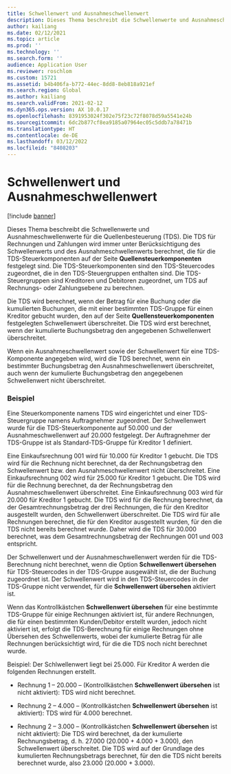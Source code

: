 ```yaml
---
title: Schwellenwert und Ausnahmeschwellenwert
description: Dieses Thema beschreibt die Schwellenwerte und Ausnahmeschwellenwerte für die Quellenbesteuerung (TDS).
author: kailiang
ms.date: 02/12/2021
ms.topic: article
ms.prod: ''
ms.technology: ''
ms.search.form: ''
audience: Application User
ms.reviewer: roschlom
ms.custom: 15721
ms.assetid: b4b406fa-b772-44ec-8dd8-8eb818a921ef
ms.search.region: Global
ms.author: kailiang
ms.search.validFrom: 2021-02-12
ms.dyn365.ops.version: AX 10.0.17
ms.openlocfilehash: 8391953024f302e75f23c72f8078d59a5541e24b
ms.sourcegitcommit: 6dc2b877cf8ea9185a07964ec05c5ddb7a78471b
ms.translationtype: HT
ms.contentlocale: de-DE
ms.lasthandoff: 03/12/2022
ms.locfileid: "8408203"
---
```

# <a name="threshold-limit-and-exception-threshold-limit"></a>Schwellenwert und Ausnahmeschwellenwert

[!include [banner](../includes/banner.md)]

Dieses Thema beschreibt die Schwellenwerte und Ausnahmeschwellenwerte für die Quellenbesteuerung (TDS). Die TDS für Rechnungen und Zahlungen wird immer unter Berücksichtigung des Schwellenwerts und des Ausnahmeschwellenwerts berechnet, die für die TDS-Steuerkomponenten auf der Seite **Quellensteuerkomponenten** festgelegt sind. Die TDS-Steuerkomponenten sind den TDS-Steuercodes zugeordnet, die in den TDS-Steuergruppen enthalten sind. Die TDS-Steuergruppen sind Kreditoren und Debitoren zugeordnet, um TDS auf Rechnungs- oder Zahlungsebene zu berechnen.

Die TDS wird berechnet, wenn der Betrag für eine Buchung oder die kumulierten Buchungen, die mit einer bestimmten TDS-Gruppe für einen Kreditor gebucht wurden, den auf der Seite **Quellensteuerkomponenten** festgelegten Schwellenwert überschreitet. Die TDS wird erst berechnet, wenn der kumulierte Buchungsbetrag den angegebenen Schwellenwert überschreitet.

Wenn ein Ausnahmeschwellenwert sowie der Schwellenwert für eine TDS-Komponente angegeben wird, wird die TDS berechnet, wenn ein bestimmter Buchungsbetrag den Ausnahmeschwellenwert überschreitet, auch wenn der kumulierte Buchungsbetrag den angegebenen Schwellenwert nicht überschreitet.

### <a name="example"></a>Beispiel
Eine Steuerkomponente namens TDS wird eingerichtet und einer TDS-Steuergruppe namens Auftragnehmer zugeordnet. Der Schwellenwert wurde für die TDS-Steuerkomponente auf 50.000 und der Ausnahmeschwellenwert auf 20.000 festgelegt. Der Auftragnehmer der TDS-Gruppe ist als Standard-TDS-Gruppe für Kreditor 1 definiert.

Eine Einkaufsrechnung 001 wird für 10.000 für Kreditor 1 gebucht. Die TDS wird für die Rechnung nicht berechnet, da der Rechnungsbetrag den Schwellenwert bzw. den Ausnahmeschwellenwert nicht überschreitet. Eine Einkaufsrechnung 002 wird für 25.000 für Kreditor 1 gebucht. Die TDS wird für die Rechnung berechnet, da der Rechnungsbetrag den Ausnahmeschwellenwert überschreitet. Eine Einkaufsrechnung 003 wird für 20.000 für Kreditor 1 gebucht. Die TDS wird für die Rechnung berechnet, da der Gesamtrechnungsbetrag der drei Rechnungen, die für den Kreditor ausgestellt wurden, den Schwellenwert überschreitet. Die TDS wird für alle Rechnungen berechnet, die für den Kreditor ausgestellt wurden, für den die TDS nicht bereits berechnet wurde. Daher wird die TDS für 30.000 berechnet, was dem Gesamtrechnungsbetrag der Rechnungen 001 und 003 entspricht.

Der Schwellenwert und der Ausnahmeschwellenwert werden für die TDS-Berechnung nicht berechnet, wenn die Option **Schwellenwert übersehen** für TDS-Steuercodes in der TDS-Gruppe ausgewählt ist, die der Buchung zugeordnet ist. Der Schwellenwert wird in den TDS-Steuercodes in der TDS-Gruppe nicht verwendet, für die **Schwellenwert übersehen** aktiviert ist.

Wenn das Kontrollkästchen **Schwellenwert übersehen** für eine bestimmte TDS-Gruppe für einige Rechnungen aktiviert ist, für andere Rechnungen, die für einen bestimmten Kunden/Debitor erstellt wurden, jedoch nicht aktiviert ist, erfolgt die TDS-Berechnung für einige Rechnungen ohne Übersehen des Schwellenwerts, wobei der kumulierte Betrag für alle Rechnungen berücksichtigt wird, für die die TDS noch nicht berechnet wurde.

Beispiel: Der Schlwellenwert liegt bei 25.000. Für Kreditor A werden die folgenden Rechnungen erstellt.

- Rechnung 1 – 20.000 – (Kontrollkästchen **Schwellenwert übersehen** ist nicht aktiviert): TDS wird nicht berechnet.

- Rechnung 2 – 4.000 – (Kontrollkästchen **Schwellenwert übersehen** ist aktiviert): TDS wird für 4.000 berechnet.

- Rechnung 2 – 3.000 – (Kontrollkästchen **Schwellenwert übersehen** ist nicht aktiviert): Die TDS wird berechnet, da der kumulierte Rechnungsbetrag, d. h. 27.000 (20.000 + 4.000 + 3.000), den Schwellenwert überschreitet. Die TDS wird auf der Grundlage des kumulierten Rechnungsbetrags berechnet, für den die TDS nicht bereits berechnet wurde, also 23.000 (20.000 + 3.000).
